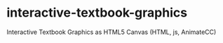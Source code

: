# interactive-textbook-graphics
Interactive Textbook Graphics as HTML5 Canvas (HTML, js, AnimateCC)
